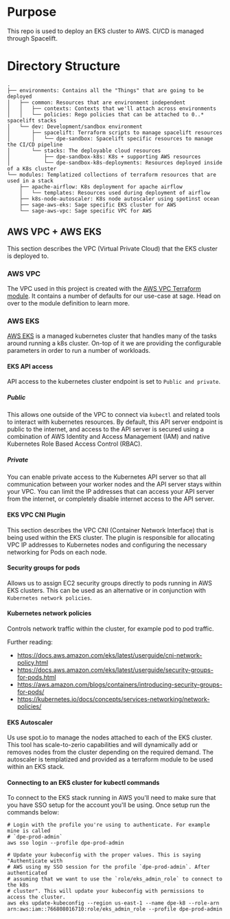 # Purpose

This repo is used to deploy an EKS cluster to AWS. CI/CD is managed through Spacelift.

# Directory Structure
```
.
├── environments: Contains all the "Things" that are going to be deployed
│   ├── common: Resources that are environment independent
│   │   ├── contexts: Contexts that we'll attach across environments
│   │   └── policies: Rego policies that can be attached to 0..* spacelift stacks
│   └── dev: Development/sandbox environment
│       ├── spacelift: Terraform scripts to manage spacelift resources
│       │   └── dpe-sandbox: Spacelift specific resources to manage the CI/CD pipeline
│       └── stacks: The deployable cloud resources
│           ├── dpe-sandbox-k8s: K8s + supporting AWS resources
│           └── dpe-sandbox-k8s-deployments: Resources deployed inside of a K8s cluster
└── modules: Templatized collections of terraform resources that are used in a stack
    ├── apache-airflow: K8s deployment for apache airflow
    │   └── templates: Resources used during deployment of airflow
    ├── k8s-node-autoscaler: K8s node autoscaler using spotinst ocean
    ├── sage-aws-eks: Sage specific EKS cluster for AWS
    └── sage-aws-vpc: Sage specific VPC for AWS
```


## AWS VPC + AWS EKS
This section describes the VPC (Virtual Private Cloud) that the EKS cluster is deployed
to.

### AWS VPC

The VPC used in this project is created with the [AWS VPC Terraform module](https://registry.terraform.io/modules/terraform-aws-modules/vpc/aws/latest).
It contains a number of defaults for our use-case at sage. Head on over to the module
definition to learn more.

### AWS EKS

[AWS EKS](https://aws.amazon.com/eks/) is a managed kubernetes cluster that handles
many of the tasks around running a k8s cluster. On-top of it we are providing the
configurable parameters in order to run a number of workloads.

#### EKS API access
API access to the kubernetes cluster endpoint is set to `Public and private`. 

##### Public
This allows one outside of the VPC to connect via `kubectl` and related tools to 
interact with kubernetes resources. By default, this API server endpoint is public to 
the internet, and access to the API server is secured using a combination of AWS 
Identity and Access Management (IAM) and native Kubernetes Role Based Access Control 
(RBAC).

##### Private
You can enable private access to the Kubernetes API server so that all communication 
between your worker nodes and the API server stays within your VPC. You can limit the 
IP addresses that can access your API server from the internet, or completely disable 
internet access to the API server.


#### EKS VPC CNI Plugin
This section describes the VPC CNI (Container Network Interface) that is being used
within the EKS cluster. The plugin is responsible for allocating VPC IP addresses to 
Kubernetes nodes and configuring the necessary networking for Pods on each node.


#### Security groups for pods
Allows us to assign EC2 security groups directly to pods running in AWS EKS clusters.
This can be used as an alternative or in conjunction with `Kubernetes network policies`.

#### Kubernetes network policies
Controls network traffic within the cluster, for example pod to pod traffic.

Further reading:
- https://docs.aws.amazon.com/eks/latest/userguide/cni-network-policy.html
- https://docs.aws.amazon.com/eks/latest/userguide/security-groups-for-pods.html
- https://aws.amazon.com/blogs/containers/introducing-security-groups-for-pods/
- https://kubernetes.io/docs/concepts/services-networking/network-policies/


#### EKS Autoscaler

Us use spot.io to manage the nodes attached to each of the EKS cluster. This tool has
scale-to-zerio capabilities and will dynamically add or removes nodes from the cluster
depending on the required demand. The autoscaler is templatized and provided as a
terraform module to be used within an EKS stack.


#### Connecting to an EKS cluster for kubectl commands

To connect to the EKS stack running in AWS you'll need to make sure that you have
SSO setup for the account you'll be using. Once setup run the commands below:
```
# Login with the profile you're using to authenticate. For example mine is called 
# `dpe-prod-admin`
aws sso login --profile dpe-prod-admin

# Update your kubeconfig with the proper values. This is saying "Authenticate with 
# AWS using my SSO session for the profile `dpe-prod-admin`. After authenticated 
# assuming that we want to use the `role/eks_admin_role` to connect to the k8s 
# cluster". This will update your kubeconfig with permissions to access the cluster.
aws eks update-kubeconfig --region us-east-1 --name dpe-k8 --role-arn arn:aws:iam::766808016710:role/eks_admin_role --profile dpe-prod-admin
```
